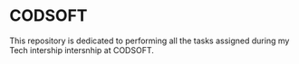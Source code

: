 # CODSOFT
This repository is dedicated to performing all the tasks assigned during my Tech intership intersnhip at CODSOFT.

